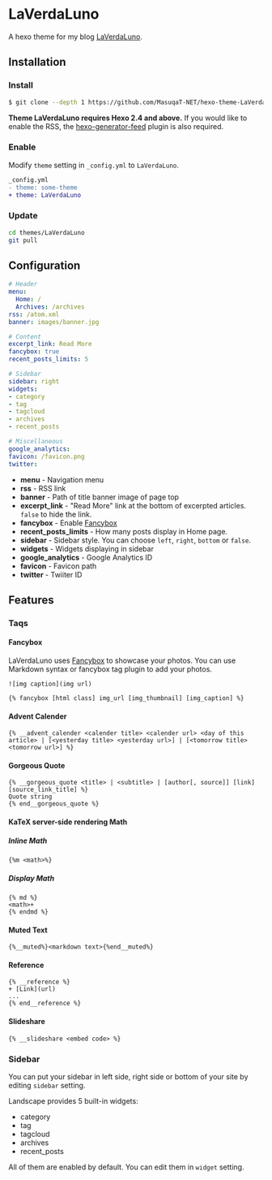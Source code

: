 # LaVerdaLuno

A hexo theme for my blog [LaVerdaLuno](https://blog.masuqat.net/). 

## Installation

### Install

``` bash
$ git clone --depth 1 https://github.com/MasuqaT-NET/hexo-theme-LaVerdaLuno.git themes/LaVerdaLuno
```

**Theme LaVerdaLuno requires Hexo 2.4 and above.** If you would like to enable the RSS, the [hexo-generator-feed](https://github.com/hexojs/hexo-generator-feed) plugin is also required.

### Enable

Modify `theme` setting in `_config.yml` to `LaVerdaLuno`.

``` diff
_config.yml
- theme: some-theme
+ theme: LaVerdaLuno
```

### Update

``` bash
cd themes/LaVerdaLuno
git pull
```

## Configuration

``` yml
# Header
menu:
  Home: /
  Archives: /archives
rss: /atom.xml
banner: images/banner.jpg

# Content
excerpt_link: Read More
fancybox: true
recent_posts_limits: 5

# Sidebar
sidebar: right
widgets:
- category
- tag
- tagcloud
- archives
- recent_posts

# Miscellaneous
google_analytics:
favicon: /favicon.png
twitter:
```

- **menu** - Navigation menu
- **rss** - RSS link
- **banner** - Path of title banner image of page top
- **excerpt_link** - "Read More" link at the bottom of excerpted articles. `false` to hide the link.
- **fancybox** - Enable [Fancybox]
- **recent_posts_limits** - How many posts display in Home page.
- **sidebar** - Sidebar style. You can choose `left`, `right`, `bottom` or `false`.
- **widgets** - Widgets displaying in sidebar
- **google_analytics** - Google Analytics ID
- **favicon** - Favicon path
- **twitter** - Twiiter ID

## Features

### Taqs

#### Fancybox

LaVerdaLuno uses [Fancybox] to showcase your photos. You can use Markdown syntax or fancybox tag plugin to add your photos.

```
![img caption](img url)

{% fancybox [html class] img_url [img_thumbnail] [img_caption] %}
```

#### Advent Calender

```
{% __advent_calender <calender title> <calender url> <day of this article> | [<yesterday title> <yesterday url>] | [<tomorrow title> <tomorrow url>] %}
```

#### Gorgeous Quote

```
{% __gorgeous_quote <title> | <subtitle> | [author[, source]] [link] [source_link_title] %}
Quote string
{% end__gorgeous_quote %}
```

#### KaTeX server-side rendering Math

##### Inline Math

```
{%m <math>%}
```

##### Display Math

```
{% md %}
<math>+
{% endmd %}
```

#### Muted Text

```
{%__muted%}<markdown text>{%end__muted%}
```

#### Reference

```
{% __reference %}
+ [Link](url)
...
{% end__reference %}
```

#### Slideshare

```
{% __slideshare <embed code> %}
```

### Sidebar

You can put your sidebar in left side, right side or bottom of your site by editing `sidebar` setting.

Landscape provides 5 built-in widgets:

- category
- tag
- tagcloud
- archives
- recent_posts

All of them are enabled by default. You can edit them in `widget` setting.

[Fancybox]: https://github.com/fancyapps/fancyBox
